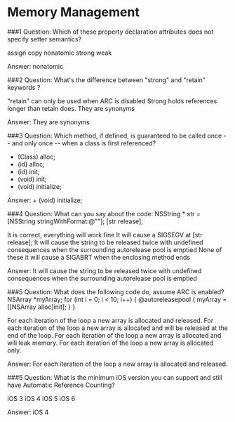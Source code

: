 Memory Management
==

###1 Question:
Which of these property declaration attributes does not specify setter semantics?

assign
copy
nonatomic
strong
weak

Answer: nonatomic

###2 Question:
What's the difference between "strong" and "retain" keywords ?

"retain" can only be used when ARC is disabled
Strong holds references longer than retain does.
They are synonyms

Answer: They are synonyms

###3 Question:
Which method, if defined, is guaranteed to be called once -- and only once -- when a class is first referenced?

+ (Class) alloc;
+ (id) alloc;
+ (id) init;
+ (void) init;
+ (void) initialize;

Answer: + (void) initialize;

###4 Question:
What can you say about the code: NSString * str = [NSString stringWithFormat:@""]; [str release];

It is correct, everything will work fine
It will cause a SIGSEGV at [str release];
It will cause the string to be released twice with undefined consequences when the surrounding autorelease pool is emptied
None of these
it will cause a SIGABRT when the enclosing method ends

Answer: It will cause the string to be released twice with undefined consequences when the surrounding autorelease pool is emptied

###5 Question:
What does the following code do, assume ARC is enabled? 
NSArray *myArray; 
for (int i = 0; i < 10; i++)
{ @autoreleasepool { myArray = [[NSArray alloc]init]; } }

For each iteration of the loop a new array is allocated and released.
For each iteration of the loop a new array is allocated and will be released at the end of the loop.
For each iteration of the loop a new array is allocated and will leak memory.
For each iteration of the loop a new array is allocated only.

Answer: For each iteration of the loop a new array is allocated and released.

###5 Question:
What is the minimum iOS version you can support and still have Automatic Reference Counting?

iOS 3
iOS 4
iOS 5
iOS 6

Answer: iOS 4












